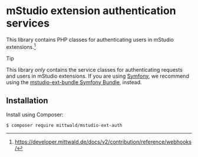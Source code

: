 # mStudio extension authentication services

This library contains PHP classes for authenticating users in mStudio extensions.[^1]

> [!TIP]
> This library *only* contains the service classes for authenticating requests and users
> in mStudio extensions. If you are using [Symfony](http://symfony.com),
> we recommend using the [mstudio-ext-bundle Symfony Bundle](https://github.com/mittwald/mstudio-ext-bundle),
> instead.

[^1]: https://developer.mittwald.de/docs/v2/contribution/reference/webhooks/

## Installation

Install using Composer:

```
$ composer require mittwald/mstudio-ext-auth
```